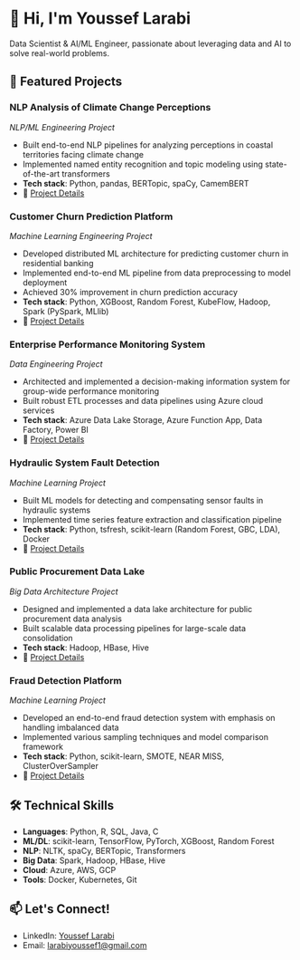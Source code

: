# 👋 Hi, I'm Youssef Larabi

Data Scientist & AI/ML Engineer, passionate about leveraging data and AI to solve real-world problems.

## 🚀 Featured Projects

### NLP Analysis of Climate Change Perceptions 
*NLP/ML Engineering Project*
- Built end-to-end NLP pipelines for analyzing perceptions in coastal territories facing climate change
- Implemented named entity recognition and topic modeling using state-of-the-art transformers
- **Tech stack**: Python, pandas, BERTopic, spaCy, CamemBERT
- 🔗 [Project Details](#) <!-- We'll add links later -->

### Customer Churn Prediction Platform 
*Machine Learning Engineering Project*
- Developed distributed ML architecture for predicting customer churn in residential banking
- Implemented end-to-end ML pipeline from data preprocessing to model deployment
- Achieved 30% improvement in churn prediction accuracy
- **Tech stack**: Python, XGBoost, Random Forest, KubeFlow, Hadoop, Spark (PySpark, MLlib)
- 🔗 [Project Details](#)

### Enterprise Performance Monitoring System 
*Data Engineering Project*
- Architected and implemented a decision-making information system for group-wide performance monitoring
- Built robust ETL processes and data pipelines using Azure cloud services
- **Tech stack**: Azure Data Lake Storage, Azure Function App, Data Factory, Power BI
- 🔗 [Project Details](#)

### Hydraulic System Fault Detection
*Machine Learning Project*
- Built ML models for detecting and compensating sensor faults in hydraulic systems
- Implemented time series feature extraction and classification pipeline
- **Tech stack**: Python, tsfresh, scikit-learn (Random Forest, GBC, LDA), Docker
- 🔗 [Project Details](#)

### Public Procurement Data Lake
*Big Data Architecture Project*
- Designed and implemented a data lake architecture for public procurement data analysis
- Built scalable data processing pipelines for large-scale data consolidation
- **Tech stack**: Hadoop, HBase, Hive
- 🔗 [Project Details](#)

### Fraud Detection Platform
*Machine Learning Project*
- Developed an end-to-end fraud detection system with emphasis on handling imbalanced data
- Implemented various sampling techniques and model comparison framework
- **Tech stack**: Python, scikit-learn, SMOTE, NEAR MISS, ClusterOverSampler
- 🔗 [Project Details](#)

## 🛠 Technical Skills

- **Languages**: Python, R, SQL, Java, C
- **ML/DL**: scikit-learn, TensorFlow, PyTorch, XGBoost, Random Forest
- **NLP**: NLTK, spaCy, BERTopic, Transformers
- **Big Data**: Spark, Hadoop, HBase, Hive
- **Cloud**: Azure, AWS, GCP
- **Tools**: Docker, Kubernetes, Git

## 📫 Let's Connect!
- LinkedIn: [Youssef Larabi](https://www.linkedin.com/in/youssef)
- Email: larabiyoussef1@gmail.com
